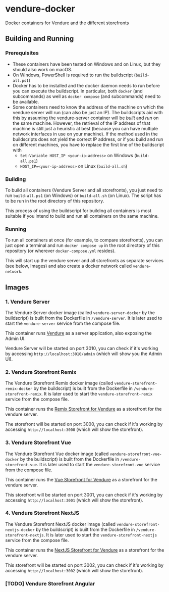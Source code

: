 # vendure-docker

Docker containers for Vendure and the different storefronts

## Building and Running

### Prerequisites

- These containers have been tested on Windows and on Linux, but they should also work on macOS.
- On Windows, PowerShell is required to run the buildscript (`build-all.ps1`)
- Docker has to be installed and the docker daemon needs to run before you can execute the buildscript. In particular,
  both `docker` (and subcommands) as well as `docker compose` (and subcommands) need to be available.
- Some containers need to know the address of the machine on which the vendure server will run (can also be just
  an IP). The buildscripts aid with this by assuming the vendure-server container will be _built_ and _run_ on the same
  machine. However, the retrieval of the IP address of that machine is still just a heuristic at best (because you can
  have multiple network interfaces in use on your machine). If the method used in the buildscripts does not yield the
  correct IP address, or if you build and run on different machines, you have to replace the first line of the
  buildscript with
    - `Set-Variable HOST_IP <your-ip-address>` on Windows (`build-all.ps1`)
    - `HOST_IP=<your-ip-address>` on Linux (`build-all.sh`)

### Building

To build all containers (Vendure Server and all storefronts), you just need to run `build-all.ps1` (on Windows)
or `build-all.sh` (on Linux). The script has to be run in the root directory of this repository.

This process of using the buildscript for building all containers is most suitable if you intend to build and run all
containers on the same machine.

### Running

To run all containers at once (for example, to compare storefronts), you can just open a terminal and
run `docker compose up` in the root directory of this repository (or wherever `docker-compose.yml` resides).

This will start up the vendure server and all storefronts as separate services (see below, Images) and also create a
docker network called `vendure-network`.

## Images

### 1. Vendure Server

The Vendure Server docker image (called `vendure-server-docker` by the buildscript) is built from the Dockerfile
in `/vendure-server`. It is later used to start the `vendure-server` service from the compose file.

This container runs [Vendure](https://www.vendure.io/) as a server application, also exposing the Admin UI.

Vendure Server will be started on port 3010, you can check if it's working by accessing `http://localhost:3010/admin`
(which will show you the Admin UI).

### 2. Vendure Storefront Remix

The Vendure Storefront Remix docker image (called `vendure-storefront-remix-docker` by the buildscript) is built from
the Dockerfile in `/vendure-storefront-remix`. It is later used to start the `vendure-storefront-remix` service from the
compose file.

This container runs the [Remix Storefront for Vendure](https://github.com/vendure-ecommerce/storefront-remix-starter) as
a storefront for the vendure server.

The storefront will be started on port 3000, you can check if it's working by accessing `http://localhost:3000` (which
will show the storefront).

### 3. Vendure Storefront Vue

The Vendure Storefront Vue docker image (called `vendure-storefront-vue-docker` by the buildscript) is built from the
Dockerfile in `/vendure-storefront-vue`. It is later used to start the `vendure-storefront-vue` service from the compose
file.

This container runs the [Vue Storefront for Vendure](https://docs.vuestorefront.io/vendure/) as a storefront for the
vendure server.

This storefront will be started on port 3001, you can check if it's working by accessing `http://localhost:3001` (which
will show the storefront).

### 4. Vendure Storefront NextJS

The Vendure Storefront NextJS docker image (called `vendure-storefront-nextjs-docker` by the buildscript) is built from
the Dockerfile in `/vendure-storefront-nextjs`. It is later used to start the `vendure-storefront-nextjs` service from
the compose file.

This container runs the
[NextJS Storefront for Vendure](https://github.com/vercel/commerce/blob/main/packages/vendure/README.md) as a storefront
for the vendure server.

This storefront will be started on port 3002, you can check if it's working by accessing `http://localhost:3002` (which
will show the storefront).

### [TODO] Vendure Storefront Angular